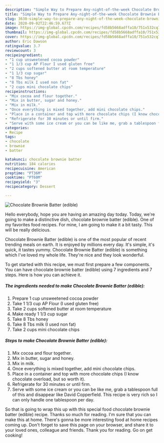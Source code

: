 ```yaml
---
description: "Simple Way to Prepare Any-night-of-the-week Chocolate Brownie Batter (edible)"
title: "Simple Way to Prepare Any-night-of-the-week Chocolate Brownie Batter (edible)"
slug: 3630-simple-way-to-prepare-any-night-of-the-week-chocolate-brownie-batter-edible
date: 2020-09-02T22:46:59.677Z
image: https://img-global.cpcdn.com/recipes/fd58b5668adffa10/751x532cq70/chocolate-brownie-batter-edible-recipe-main-photo.jpg
thumbnail: https://img-global.cpcdn.com/recipes/fd58b5668adffa10/751x532cq70/chocolate-brownie-batter-edible-recipe-main-photo.jpg
cover: https://img-global.cpcdn.com/recipes/fd58b5668adffa10/751x532cq70/chocolate-brownie-batter-edible-recipe-main-photo.jpg
author: Eric Dawson
ratingvalue: 3.7
reviewcount: 3
recipeingredient:
- "1 cup unsweetened cocoa powder"
- "1 1/3 cup AP Flour I used gluten free"
- "2 cups softened butter at room temperature"
- "1 1/3 cup sugar"
- "8 Tbs honey"
- "8 Tbs milk I used non fat"
- "2 cups mini chocolate chips"
recipeinstructions:
- "Mix cocoa and flour together."
- "Mix in butter, sugar and honey."
- "Mix in milk."
- "Once everything is mixed together, add mini chocolate chips."
- "Place in a container and top with more chocolate chips (I know chocolate overload, but so worth it)."
- "Refrigerate for 30 minutes or until firm."
- "Serve with some ice cream or you can be like me, grab a tablespoon full of this and disappear like David Copperfield. This recipe is very rich so I can only handle one tablespoon per day."
categories:
- Recipe
tags:
- chocolate
- brownie
- batter

katakunci: chocolate brownie batter 
nutrition: 184 calories
recipecuisine: American
preptime: "PT36M"
cooktime: "PT60M"
recipeyield: "3"
recipecategory: Dessert

---
```



![Chocolate Brownie Batter (edible)](https://img-global.cpcdn.com/recipes/fd58b5668adffa10/751x532cq70/chocolate-brownie-batter-edible-recipe-main-photo.jpg)

Hello everybody, hope you are having an amazing day today. Today, we're going to make a distinctive dish, chocolate brownie batter (edible). One of my favorites food recipes. For mine, I am going to make it a bit tasty. This will be really delicious.

Chocolate Brownie Batter (edible) is one of the most popular of recent trending meals on earth. It is enjoyed by millions every day. It's simple, it's quick, it tastes yummy. Chocolate Brownie Batter (edible) is something which I've loved my whole life. They're nice and they look wonderful.




To get started with this recipe, we must first prepare a few components. You can have chocolate brownie batter (edible) using 7 ingredients and 7 steps. Here is how you can achieve it.

<!--inarticleads1-->

##### The ingredients needed to make Chocolate Brownie Batter (edible):

1. Prepare 1 cup unsweetened cocoa powder
1. Take 1 1/3 cup AP Flour (I used gluten free)
1. Take 2 cups softened butter at room temperature
1. Make ready 1 1/3 cup sugar
1. Take 8 Tbs honey
1. Take 8 Tbs milk (I used non fat)
1. Take 2 cups mini chocolate chips




<!--inarticleads2-->

##### Steps to make Chocolate Brownie Batter (edible):

1. Mix cocoa and flour together.
1. Mix in butter, sugar and honey.
1. Mix in milk.
1. Once everything is mixed together, add mini chocolate chips.
1. Place in a container and top with more chocolate chips (I know chocolate overload, but so worth it).
1. Refrigerate for 30 minutes or until firm.
1. Serve with some ice cream or you can be like me, grab a tablespoon full of this and disappear like David Copperfield. This recipe is very rich so I can only handle one tablespoon per day.




So that is going to wrap this up with this special food chocolate brownie batter (edible) recipe. Thanks so much for reading. I'm sure that you can make this at home. There's gonna be more interesting food at home recipes coming up. Don't forget to save this page on your browser, and share it to your loved ones, colleague and friends. Thank you for reading. Go on get cooking!
